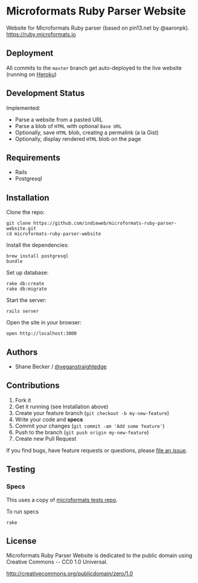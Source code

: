 # Microformats Ruby Parser Website

Website for Microformats Ruby parser (based on pin13.net by @aaronpk).
https://ruby.microformats.io

## Deployment

All commits to the `master` branch get auto-deployed to the live website (running on [Heroku](https://ruby.microformats.io))

## Development Status

Implemented:

- Parse a website from a pasted URL
- Parse a blob of `HTML` with optional `Base URL`
- Optionally, save `HTML` blob, creating a permalink (a la Gist)
- Optionally, display rendered `HTML` blob on the page

## Requirements

- Rails
- Postgresql


## Installation

Clone the repo:

```
git clone https://github.com/indieweb/microformats-ruby-parser-website.git
cd microformats-ruby-parser-website
```

Install the dependencies:

```
brew install postgresql
bundle
```

Set up database:

```
rake db:create
rake db:migrate
```

Start the server:

```
rails server
```

Open the site in your browser:

```
open http://localhost:3000
```


## Authors

- Shane Becker / [@veganstraightedge](https://github.com/veganstraightedge)

## Contributions

1. Fork it
2. Get it running (see Installation above)
3. Create your feature branch (`git checkout -b my-new-feature`)
4. Write your code and **specs**
5. Commit your changes (`git commit -am 'Add some feature'`)
6. Push to the branch (`git push origin my-new-feature`)
7. Create new Pull Request

If you find bugs, have feature requests or questions, please
[file an issue](https://github.com/indieweb/microformats-ruby/issues).


## Testing

### Specs

This uses a copy of  [microformats tests repo](https://github.com/microformats/tests).

To run specs
```
rake
```

## License

Microformats Ruby Parser Website is dedicated to the public domain using Creative Commons -- CC0 1.0 Universal.

http://creativecommons.org/publicdomain/zero/1.0
